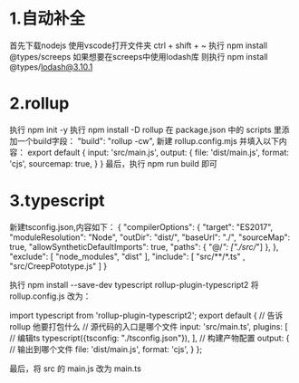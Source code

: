 # 1.自动补全
首先下载nodejs
使用vscode打开文件夹
ctrl + shift + ~
执行 npm install @types/screeps
如果想要在screeps中使用lodash库 则执行 npm install @types/lodash@3.10.1
# 2.rollup
执行 npm init -y
执行 npm install -D rollup
在 package.json 中的 scripts 里添加一个build字段：
"build": "rollup -cw",
新建 rollup.config.mjs 并填入以下内容：
export default {
  input: 'src/main.js',
  output: {
    file: 'dist/main.js',
    format: 'cjs',
    sourcemap: true,
  }
}
最后，执行 npm run build 即可
# 3.typescript
新建tsconfig.json,内容如下：
{
  "compilerOptions": {
      "target": "ES2017",
      "moduleResolution": "Node", 
      "outDir": "dist/",
      "baseUrl": "./",
      "sourceMap": true,
      "allowSyntheticDefaultImports": true,
      "paths": {
          "@/*": ["./src/*"]
      },
  },
  "exclude": [
      "node_modules",
      "dist"
  ],
  "include": [
      "src/**/*.ts"
, "src/CreepPototype.js"  ]
}

执行 npm install --save-dev typescript rollup-plugin-typescript2
将 rollup.config.js 改为：

import typescript from 'rollup-plugin-typescript2';
export default {
// 告诉 rollup 他要打包什么
  // 源代码的入口是哪个文件
  input: 'src/main.ts',
  plugins: [
    // 编辑ts
    typescript({tsconfig: "./tsconfig.json"}),
  ],
  // 构建产物配置
  output: {
      // 输出到哪个文件
      file: 'dist/main.js',
      format: 'cjs',
  }
};

最后，将 src 的 main.js 改为 main.ts